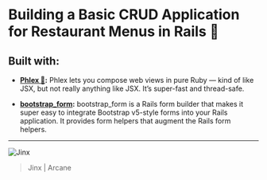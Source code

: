 # Building a Basic CRUD Application for Restaurant Menus in Rails 🤪

## Built with:

- **[Phlex 💪](https://www.phlex.fun/):** Phlex lets you compose web views in pure Ruby — kind of like JSX, but not really anything like JSX. It’s super-fast and thread-safe.

- **[bootstrap_form](https://github.com/bootstrap-ruby/bootstrap_form):** bootstrap_form is a Rails form builder that makes it super easy to integrate Bootstrap v5-style forms into your Rails application. It provides form helpers that augment the Rails form helpers.

---

![Jinx](https://media.giphy.com/media/v1.Y2lkPTc5MGI3NjExZjRxZjh5ZG13YWk5ZmRodHJ1c3d4YmdocDIxcWpyanY3eWdtZXZ1bSZlcD12MV9pbnRlcm5hbF9naWZfYnlfaWQmY3Q9Zw/jkThpZA7ZMC1fiJOAZ/giphy.gif)

> Jinx | Arcane
